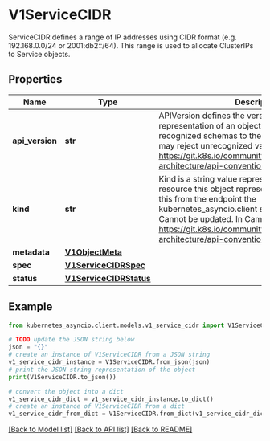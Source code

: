 # V1ServiceCIDR

ServiceCIDR defines a range of IP addresses using CIDR format (e.g. 192.168.0.0/24 or 2001:db2::/64). This range is used to allocate ClusterIPs to Service objects.

## Properties

Name | Type | Description | Notes
------------ | ------------- | ------------- | -------------
**api_version** | **str** | APIVersion defines the versioned schema of this representation of an object. Servers should convert recognized schemas to the latest internal value, and may reject unrecognized values. More info: https://git.k8s.io/community/contributors/devel/sig-architecture/api-conventions.md#resources | [optional] 
**kind** | **str** | Kind is a string value representing the REST resource this object represents. Servers may infer this from the endpoint the kubernetes_asyncio.client submits requests to. Cannot be updated. In CamelCase. More info: https://git.k8s.io/community/contributors/devel/sig-architecture/api-conventions.md#types-kinds | [optional] 
**metadata** | [**V1ObjectMeta**](V1ObjectMeta.md) |  | [optional] 
**spec** | [**V1ServiceCIDRSpec**](V1ServiceCIDRSpec.md) |  | [optional] 
**status** | [**V1ServiceCIDRStatus**](V1ServiceCIDRStatus.md) |  | [optional] 

## Example

```python
from kubernetes_asyncio.client.models.v1_service_cidr import V1ServiceCIDR

# TODO update the JSON string below
json = "{}"
# create an instance of V1ServiceCIDR from a JSON string
v1_service_cidr_instance = V1ServiceCIDR.from_json(json)
# print the JSON string representation of the object
print(V1ServiceCIDR.to_json())

# convert the object into a dict
v1_service_cidr_dict = v1_service_cidr_instance.to_dict()
# create an instance of V1ServiceCIDR from a dict
v1_service_cidr_from_dict = V1ServiceCIDR.from_dict(v1_service_cidr_dict)
```
[[Back to Model list]](../README.md#documentation-for-models) [[Back to API list]](../README.md#documentation-for-api-endpoints) [[Back to README]](../README.md)


